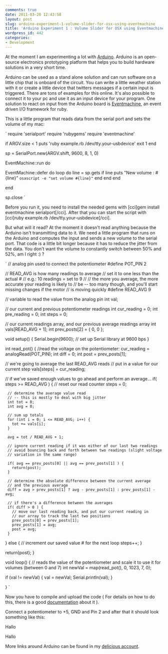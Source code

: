 ```yaml
---
comments: true
date: 2011-03-20 12:43:58
layout: post
slug: arduino-experiment-1-volume-slider-for-osx-using-eventmachine
title: 'Arduino Experiment 1 : Volume Slider for OSX using Eventmachine'
wordpress_id: 442
categories:
- Development
---
```


At the moment I am experimenting a lot with [Arduino](http://www.arduino.cc/). Arduino is an open-source electronics prototyping platform that helps you to build hardware solutions in a very short time.

Arduino can be used as a stand alone solution and can run software on a little chip that is onboard of the circuit. You can write a little weather station with it or create a little device that twitters messages if a certain input is triggered. There are tons of examples for this online. It's also possible to connect it to your pc and use it as an input device for your program.  One solution to react on input from the Arduino board is [Eventmachine](https://github.com/eventmachine/eventmachine/wiki), an event driven I/O framework for ruby.

This is a little program that reads data from the serial port and sets the volume of my mac:

`
require 'serialport'
require 'rubygems'
require 'eventmachine'

if ARGV.size < 1
  puts 'ruby example.rb /dev/tty.your-usbdevice'
  exit 1
end

sp = SerialPort.new(ARGV.shift, 9600, 8, 1, 0)

EventMachine::run do

  EventMachine::defer do
    loop do
      line = sp.gets
      if line
        puts "New volume : #{line}"
        `osascript -e "set volume #{line}"`
      end
    end
  end

end

sp.close
`

Before you run it, you need to install the needed gems with [cci]gem install eventmachine serialport[/cci]. After that you can start the script with [cci]ruby example.rb /dev/tty.your-usbdevice[/cci]. 

But what will it read? At the moment it doesn't read anything because the Arduino isn't transmitting data to it. We need a little program that runs on the Arduino and computes the input and sends a new volume to the serial port. That code is a little bit longer because it has to reduce the jitter from the data. You don't want the volume to constantly switch between 50% and 52%, am I right :) ?

`
// analog pin used to connect the potentiometer
#define POT_PIN        2  

// READ_AVG is how many readings to average
// set it to one less than the actual #
// e.g.: 10 readings = set to 9
//
// the more you average, the more accurate your reading is likely to
// be -- too many though, and you'll start missing changes if the motor
// is moving quickly
#define READ_AVG       9

// variable to read the value from the analog pin 
int val;    

// our current and previous potentiometer readings
int cur_reading = 0;
int pre_reading = 0;
int steps   = 0;

// our current readings array, and our previous average readings array
int vals[READ_AVG + 1];
int prev_posts[2]  = { 0, 0 };

void setup() {
  Serial.begin(9600);           // set up Serial library at 9600 bps
}

int read_pot() {
  //read the voltage on the potentiometer:
  cur_reading = analogRead(POT_PIN);
  int diff = 0;
  int post = prev_posts[1];

  // we're going to average the last READ_AVG reads
  // put in a value for our current step
  vals[steps] = cur_reading;

  // if we've saved enough values to go ahead and perform an average...
  if( steps >= READ_AVG ) {
     // reset our read counter
     steps = 0;

     // determine the average value read
     // -- this is mostly to deal with big jitter
     int tot = 0;
     int avg = 0;

     // sum up totals
     for (int i = 0; i <= READ_AVG; i++) {
       tot += vals[i];
     }

     avg = tot / READ_AVG + 1;

     // ignore current reading if it was either of our last two readings
     // avoid bouncing back and forth between two readings (slight voltage
     // variation in the same range)

     if( avg == prev_posts[0] || avg == prev_posts[1] ) {
       return(post);
     }

     // determine the absolute difference between the current average
     // and the previous average
     diff = avg > prev_posts[1] ? avg - prev_posts[1] : prev_posts[1] - avg;

     // if there's a difference between the averages
     if( diff > 0 ) {
       // move our last reading back, and put our current reading in
       // our array to track the last two positions
       prev_posts[0] = prev_posts[1];
       prev_posts[1] = avg;
       post = avg;
     }
  } else {
    // increment our saved value # for the next loop
    steps++;
  }
  
  return(post);
}

void loop() { 
  // reads the value of the potentiometer and scale it to use it for volumes (between 0 and 7)
  int newVal = map(read_pot(), 0, 1023, 7, 0);     

  if (val != newVal) {
    val = newVal;
    Serial.println(val); 
  }

} 
`

Now you have to compile and upload the code ( For details on how to do this, there is a good [documentation](http://arduino.cc/en/Guide/HomePage) about it ). 

Connect a potentiometer to +5, GND and Pin 2 and after that it should look something like this:



Hallo

Hallo

More links around Arduino can be found in my [delicious account](http://www.delicious.com/bodum/arduino).
